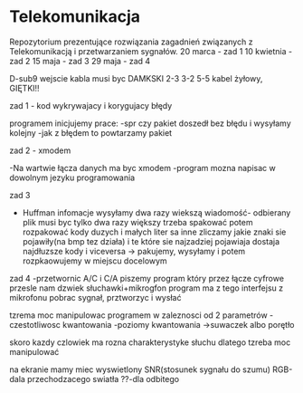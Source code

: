 # Telekomunikacja
Repozytorium prezentujące rozwiązania zagadnień związanych z Telekomunikacją i przetwarzaniem sygnałów.
20 marca - zad 1
10 kwietnia - zad 2
15 maja - zad 3
29 maja - zad 4

D-sub9 wejscie kabla musi byc DAMKSKI 
2-3
3-2
5-5
kabel żyłowy, GIĘTKI!!

zad 1 - kod wykrywajacy i korygujacy błędy

programem inicjujemy prace:
-spr czy pakiet doszedł bez błędu i wysyłamy kolejny
-jak z błędem to powtarzamy pakiet

zad 2 - xmodem

-Na wartwie łącza danych ma byc xmodem 
-program mozna napisac w dowolnym jezyku programowania

zad 3
 - Huffman
infomacje wysyłamy dwa razy wiekszą wiadomość- odbierany plik musi byc tylko dwa razy większy 
trzeba spakować potem rozpakować 
kody duzych i małych liter sa inne
zliczamy jakie znaki sie pojawiły(na bmp tez działa) i te które sie najzadziej pojawiaja dostaja najdłuzsze kody i viceversa -> pakujemy, 
wysyłamy i potem rozpkaowujemy w miejscu docelowym 

zad 4 -przetwornic A/C i C/A
piszemy program który przez łącze cyfrowe przesle nam dzwiek
słuchawki+mikrogfon
program ma z tego interfejsu z mikrofonu pobrac sygnał, prztworzyc i wysłać 

tzrema moc manipulowac programem w zaleznosci od 2 parametrów
-czestotliwosc kwantowania 
-poziomy kwantowania
->suwaczek albo porętło

skoro kazdy czlowiek ma rozna charakterystyke słuchu dlatego tzreba moc manipulować

na ekranie mamy miec wyswietlony SNR(stosunek sygnału do szumu)
RGB-dala przechodzacego swiatła
??-dla odbitego


















